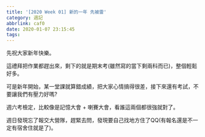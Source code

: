 ```yaml
---
title: '[2020 Week 01] 新的一年 先被雷'
category: 週記
abbrlink: caf0
date: 2020-01-07 23:15:45
tags:
---
```

先祝大家新年快樂。
<!-- more -->
這禮拜把作業都趕出來，剩下的就是期末考(雖然寫的當下剩兩科而已)，整個輕鬆好多。

可是新年開始，某一堂課就算錯成績，把大家心情搞得很差，接下來還有考試，不要讓我們有壓力好嗎?

週六考檢定，比較像是記憶大會 + 喇賽大會，看誰這兩個都很強就對了。

週日發現忘了報交大營隊，趕緊去問，發現要自己找地方住了QQ(有報名還是不一定有宿舍住就是了)。